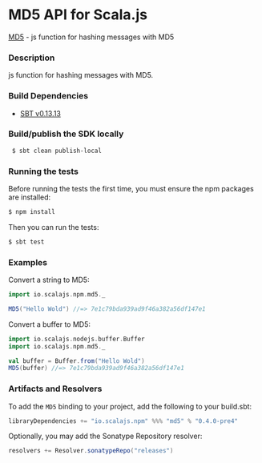 MD5 API for Scala.js
================================
[MD5](https://www.npmjs.com/package/md5) - js function for hashing messages with MD5

### Description

js function for hashing messages with MD5.

### Build Dependencies

* [SBT v0.13.13](http://www.scala-sbt.org/download.html)

### Build/publish the SDK locally

```bash
 $ sbt clean publish-local
```

### Running the tests

Before running the tests the first time, you must ensure the npm packages are installed:

```bash
$ npm install
```

Then you can run the tests:

```bash
$ sbt test
```

### Examples

Convert a string to MD5:

```scala
import io.scalajs.npm.md5._

MD5("Hello Wold") //=> 7e1c79bda939ad9f46a382a56df147e1
```

Convert a buffer to MD5:

```scala
import io.scalajs.nodejs.buffer.Buffer
import io.scalajs.npm.md5._

val buffer = Buffer.from("Hello Wold")
MD5(buffer) //=> 7e1c79bda939ad9f46a382a56df147e1
```

### Artifacts and Resolvers

To add the `MD5` binding to your project, add the following to your build.sbt:  

```sbt
libraryDependencies += "io.scalajs.npm" %%% "md5" % "0.4.0-pre4"
```

Optionally, you may add the Sonatype Repository resolver:

```sbt   
resolvers += Resolver.sonatypeRepo("releases") 
```